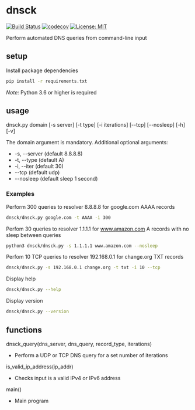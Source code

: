 # dnsck

[![Build Status](https://travis-ci.com/mark-w-hunter/dnsck.svg?branch=devel)](https://travis-ci.com/mark-w-hunter/dnsck)
[![codecov](https://codecov.io/gh/mark-w-hunter/dnsck/branch/devel/graph/badge.svg)](https://codecov.io/gh/mark-w-hunter/dnsck)
[![License: MIT](https://img.shields.io/badge/License-MIT-yellow.svg)](https://opensource.org/licenses/MIT)

Perform automated DNS queries from command-line input

## setup

Install package dependencies

```bash
pip install -r requirements.txt
```

*Note:* Python 3.6 or higher is required

## usage

dnsck.py domain [-s server] [-t type] [-i iterations] [--tcp] [--nosleep] [-h] [-v]

The domain argument is mandatory. Additional optional arguments:

- -s, --server (default 8.8.8.8)
- -t, --type (default A)
- -i, --iter (default 30)
- --tcp (default udp)
- --nosleep (default sleep 1 second)

### Examples

Perform 300 queries to resolver 8.8.8.8 for google.com AAAA records

```bash
dnsck/dnsck.py google.com -t AAAA -i 300
```

Perfom 30 queries to resolver 1.1.1.1 for www.amazon.com A records with
no sleep between queries

```bash
python3 dnsck/dnsck.py -s 1.1.1.1 www.amazon.com --nosleep
```

Perfom 10 TCP queries to resolver 192.168.0.1 for change.org TXT records

```bash
dnsck/dnsck.py -s 192.168.0.1 change.org -t txt -i 10 --tcp
```

Display help

```bash
dnsck/dnsck.py --help
```

Display version

```bash
dnsck/dnsck.py --version
```

## functions

dnsck_query(dns_server, dns_query, record_type, iterations)

- Perform a UDP or TCP DNS query for a set number of iterations

is_valid_ip_address(ip_addr)

- Checks input is a valid IPv4 or IPv6 address

main()

- Main program
